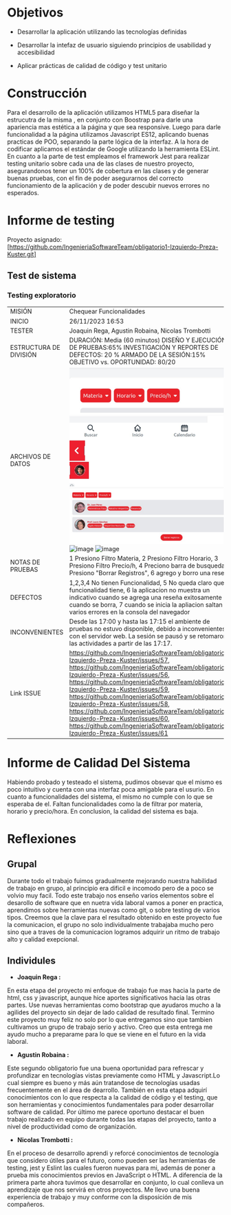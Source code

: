
# Objetivos

* Desarrollar la aplicación utilizando las tecnologías definidas 

* Desarrollar la intefaz de usuario siguiendo principios de usabilidad y accesibilidad

* Aplicar prácticas de calidad de código y test unitario

# Construcción

Para el desarrollo de la aplicación utilizamos HTML5 para diseñar la estrucutra de la misma , en conjunto con Boostrap para darle una apariencia mas estética a la página y que sea responsive. Luego para darle funcionalidad a la página utilizamos Javascript ES12, aplicando buenas practicas de POO, separando la parte lógica de la interfaz. A la hora de codificar aplicamos el estándar de Google utilizando la herramienta ESLint.
En cuanto a la parte de test  empleamos el framework Jest para realizar testing unitario sobre cada una de las clases de nuestro proyecto, asegurandonos tener un 100% de cobertura en las clases y de generar buenas pruebas, con el fin de poder asegurarnos del correcto funcionamiento de la aplicación y de poder descubir nuevos errores no esperados.

# Informe de testing 
Proyecto asignado: [https://github.com/IngenieriaSoftwareTeam/obligatorio1-Izquierdo-Preza-Kuster.git]

## Test de sistema

### Testing exploratorio
|  |  |
| -------- | -------- |
| MISIÓN      |    Chequear Funcionalidades  |
| INICIO     | 26/11/2023 16:53     |
| TESTER     |   Joaquin Rega, Agustin Robaina, Nicolas Trombotti  |
| ESTRUCTURA DE DIVISIÓN      | DURACIÓN: Media (60 minutos) DISEÑO Y EJECUCIÓN DE PRUEBAS:65% INVESTIGACIÓN Y REPORTES DE DEFECTOS: 20 % ARMADO DE LA SESIÓN:15% OBJETIVO vs. OPORTUNIDAD: 80/20|
| ARCHIVOS DE DATOS     |  ![Imagen](img/issueFiltro.jpg)  ![Imagen2](img/botonesSinFuncionalidad.jpg)![Imagen3](img/botonRegistro.jpg) ![image](https://github.com/IngenieriaSoftwareTeam/obligatorio1-Nicolas-Trom-Joaquin-Rega-Agustin-Robaina/assets/142914841/5addbf4b-fdc8-4d10-b500-3ae94f27fdf8) ![image](https://github.com/IngenieriaSoftwareTeam/obligatorio1-Nicolas-Trom-Joaquin-Rega-Agustin-Robaina/assets/142914841/7c4b596a-b617-42db-ad31-ffd1fa204974)|
| NOTAS DE PRUEBAS     |  1 Presiono Filtro Materia, 2 Presiono Filtro Horario, 3 Presiono Filtro Precio/h, 4 Preciono barra de busqueda, 5 Presiono "Borrar Registros", 6 agrego y borro una reseña |
|DEFECTOS |   1,2,3,4 No tienen Funcionalidad, 5 No queda claro que funcionalidad tiene, 6 la aplicacion no muestra un indicativo cuando se agrega una reseña exitosamente ni cuando se borra, 7 cuando se inicia la apliacion saltan varios errores en la consola del navegador|
| INCONVENIENTES |Desde las 17:00 y hasta las 17:15 el ambiente de pruebas no estuvo disponible, debido a inconvenientes con el servidor web. La sesión se pausó y se retomaron las actividades a partir de las 17:17.    |  
| Link ISSUE | https://github.com/IngenieriaSoftwareTeam/obligatorio1-Izquierdo-Preza-Kuster/issues/57,  https://github.com/IngenieriaSoftwareTeam/obligatorio1-Izquierdo-Preza-Kuster/issues/56, https://github.com/IngenieriaSoftwareTeam/obligatorio1-Izquierdo-Preza-Kuster/issues/59, https://github.com/IngenieriaSoftwareTeam/obligatorio1-Izquierdo-Preza-Kuster/issues/58, https://github.com/IngenieriaSoftwareTeam/obligatorio1-Izquierdo-Preza-Kuster/issues/60, https://github.com/IngenieriaSoftwareTeam/obligatorio1-Izquierdo-Preza-Kuster/issues/61  |  

# Informe de Calidad Del Sistema
Habiendo probado y testeado el sistema, pudimos obsevar que el mismo es poco intuitivo y cuenta con una interfaz poca amigable para el usurio. En cuanto a funcionalidades del sistema, el mismo no cumple con lo que se esperaba de el.
Faltan funcionalidades como la de filtrar por materia, horario y precio/hora. En conclusion, la calidad del sistema es baja.

# Reflexiones

## Grupal

Durante todo el trabajo fuimos gradualmente mejorando nuestra habilidad de trabajo en grupo, al principio era dificil e incomodo pero de a poco se volvio muy facil. Todo este trabajo nos enseño varios elementos sobre el desarollo de software que en nuetra vida laboral vamos a poner en practica, aprendimos sobre herramientas nuevas como git, o sobre testing de varios tipos. Creemos que la clave para el resultado obtenido en este proyecto fue la comunicacion, el grupo no solo individualmente trabajaba mucho pero sino que a traves de la comunicacion logramos adquirir un ritmo de trabajo alto y calidad exepcional.

## Individules

* **Joaquin Rega :**

En esta etapa del proyecto mi enfoque de trabajo fue mas hacia la parte de html, css y javascript, aunque hice aportes significativos hacia las otras partes. Use nuevas herramientas como bootstrap que ayudaros mucho a la agilides del proyecto sin dejar de lado calidad de resultado final. Termino este proyecto muy feliz no solo por lo que entregamos sino que tambien cultivamos un grupo de trabajo serio y activo. Creo que esta entrega me ayudo mucho a preparame para lo que se viene en el futuro en la vida laboral.

* **Agustin Robaina :**

Este segundo obligatorio fue una buena oportunidad para refrescar y profundizar en tecnologías vistas previamente como HTML y Javascript.Lo cual siempre es bueno y más aún tratandose de tecnologías usadas frecuentemente en el área de dearrollo. También en esta etapa adquirí conocimientos con lo que respecta a la calidad de código y el testing, que son herramientas y conocimientos fundamentales para poder desarrollar software de calidad.
Por último me parece oportuno destacar el buen trabajo realizado en equipo durante todas las etapas del proyecto, tanto a nivel de productividad como de organización.

* **Nicolas Trombotti :**

En el proceso de desarrollo aprendi y reforcé conocimientos de tecnología que considero útiles para el 
futuro, como pueden ser las herramientas de testing, jest y Eslint las cuales fueron nuevas para mi, además de poner a prueba mis conocimientos previos en JavaScript o HTML.
A diferencia de la primera parte ahora tuvimos que desarrollar en conjunto, lo cual conlleva un aprendizaje que nos servirá en otros proyectos.
Me llevo una buena experiencia de trabajo y muy conforme con la disposición de mis compañeros.

